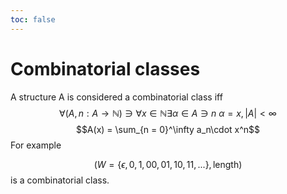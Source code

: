 ```yaml
---
toc: false
---
```

# Combinatorial classes

A structure A is considered a combinatorial class iff
$$\forall(A, n: A \longrightarrow \mathbb{N}) \ni \forall x \in \mathbb{N} \exists \alpha \in A \ni n\ \alpha = x, |A| < \infty$$
$$A(x) = \sum_{n = 0}^\infty a_n\cdot x^n$$
For example

$$(W = \{\epsilon, 0, 1, 00, 01, 10, 11, ...\}, \text{length})$$
is a combinatorial class.
